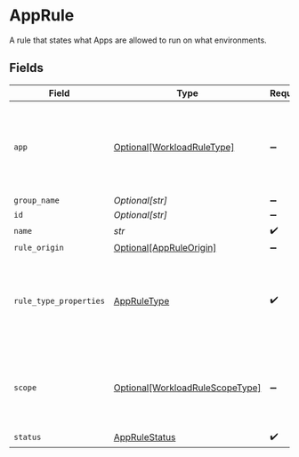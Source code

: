 # AppRule

A rule that states what Apps are allowed to run on what environments.


## Fields

| Field                                                                            | Type                                                                             | Required                                                                         | Description                                                                      |
| -------------------------------------------------------------------------------- | -------------------------------------------------------------------------------- | -------------------------------------------------------------------------------- | -------------------------------------------------------------------------------- |
| `app`                                                                            | [Optional[WorkloadRuleType]](../../models/shared/workloadruletype.md)            | :heavy_minus_sign:                                                               | identify the workload type. Only one of the below should be not null, and  used. |
| `group_name`                                                                     | *Optional[str]*                                                                  | :heavy_minus_sign:                                                               | N/A                                                                              |
| `id`                                                                             | *Optional[str]*                                                                  | :heavy_minus_sign:                                                               | N/A                                                                              |
| `name`                                                                           | *str*                                                                            | :heavy_check_mark:                                                               | N/A                                                                              |
| `rule_origin`                                                                    | [Optional[AppRuleOrigin]](../../models/shared/appruleorigin.md)                  | :heavy_minus_sign:                                                               | N/A                                                                              |
| `rule_type_properties`                                                           | [AppRuleType](../../models/shared/appruletype.md)                                | :heavy_check_mark:                                                               | identify the app rule type. Only one of the below should be not null, and  used. |
| `scope`                                                                          | [Optional[WorkloadRuleScopeType]](../../models/shared/workloadrulescopetype.md)  | :heavy_minus_sign:                                                               | identify the scope type. Only one of the below should be not null, and  used.    |
| `status`                                                                         | [AppRuleStatus](../../models/shared/apprulestatus.md)                            | :heavy_check_mark:                                                               | N/A                                                                              |